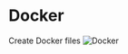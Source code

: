 # Docker
Create Docker files
![Docker](https://github.com/bourman/Docker/assets/68653187/06eceda2-665e-4efa-b383-320e66bd21d2)

